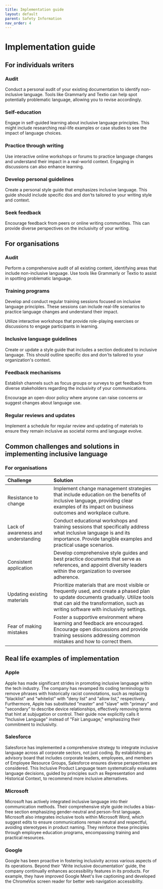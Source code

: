 ```yaml
---
title: Implementation guide
layout: default
parent: Safety Information
nav_order: 4
---
```

# Implementation guide

## For individuals writers

### Audit

Conduct a personal audit of your existing documentation to identify non-inclusive language. Tools like Grammarly and Textio can help spot potentially problematic language, allowing you to revise accordingly.

### Self-education

Engage in self-guided learning about inclusive language principles. This might include researching real-life examples or case studies to see the impact of language choices.

### Practice through writing

Use interactive online workshops or forums to practice language changes and understand their impact in a real-world context. Engaging in discussions can also enhance learning.

### Develop personal guidelines

Create a personal style guide that emphasizes inclusive language. This guide should include specific dos and don'ts tailored to your writing style and context.

### Seek feedback

Encourage feedback from peers or online writing communities. This can provide diverse perspectives on the inclusivity of your writing.

## For organisations

### Audit

Perform a comprehensive audit of all existing content, identifying areas that include non-inclusive language. Use tools like Grammarly or Textio to assist in spotting problematic language.

### Training programs

Develop and conduct regular training sessions focused on inclusive language principles. These sessions can include real-life scenarios to practice language changes and understand their impact.

Utilize interactive workshops that provide role-playing exercises or discussions to engage participants in learning.

### Inclusive language guidelines

Create or update a style guide that includes a section dedicated to inclusive language. This should outline specific dos and don'ts tailored to your organization's context.

### Feedback mechanisms

Establish channels such as focus groups or surveys to get feedback from diverse stakeholders regarding the inclusivity of your communications.

Encourage an open-door policy where anyone can raise concerns or suggest changes about language use.

### Regular reviews and updates

Implement a schedule for regular review and updating of materials to ensure they remain inclusive as societal norms and language evolve.

## Common challenges and solutions in implementing inclusive language

### For organisations

| Challenge                             | Solution                                                                                                                                                                                                                                                                                                                         |
| :------------------------------------ | :--------------------------------------------------------------------------------------------------------------------------------------------------------------------------------------------------------------------------------------------------------------------------------------------------------------------------------- |
| Resistance to change                  | Implement change management strategies that include education on the benefits of inclusive language, providing clear examples of its impact on business outcomes and workplace culture.                                                                                                                                           |
| Lack of awareness and understanding | Conduct educational workshops and training sessions that specifically address what inclusive language is and its importance. Provide tangible examples and practical usage scenarios.                                                                                                                                             |
| Consistent application                | Develop comprehensive style guides and best practice documents that serve as references, and appoint diversity leaders within the organization to oversee adherence.                                                                                                                                                            |
| Updating existing materials           | Prioritize materials that are most visible or frequently used, and create a phased plan to update documents gradually. Utilize tools that can aid the transformation, such as writing software with inclusivity settings.                                                                                                         |
| Fear of making mistakes               | Foster a supportive environment where learning and feedback are encouraged. Encourage open discussions and provide training sessions addressing common mistakes and how to correct them.                                                                                                                                         |

## Real life examples of implementation

### Apple

Apple has made significant strides in promoting inclusive language within the tech industry. The company has revamped its coding terminology to remove phrases with historically racist connotations, such as replacing "blacklist" and "whitelist" with "deny list" and "allow list," respectively. Furthermore, Apple has substituted "master" and "slave" with "primary" and "secondary" to describe device relationships, effectively removing terms that hint at subjugation or control. Their guide now explicitly calls it "Inclusive Language" instead of "Fair Language," emphasizing their commitment to inclusivity.

### Salesforce

Salesforce has implemented a comprehensive strategy to integrate inclusive language across all corporate sectors, not just coding. By establishing an advisory board that includes corporate leaders, employees, and members of Employee Resource Groups, Salesforce ensures diverse perspectives are considered. This Inclusive Product Language team systematically evaluates language decisions, guided by principles such as Representation and Historical Context, to recommend more inclusive alternatives.

### Microsoft

Microsoft has actively integrated inclusive language into their communication methods. Their comprehensive style guide includes a bias-free section emphasizing gender-neutral and person-first language. Microsoft also integrates inclusive tools within Microsoft Word, which suggest edits to ensure communications remain neutral and respectful, avoiding stereotypes in product naming. They reinforce these principles through employee education programs, encompassing training and practical resources.

### Google

Google has been proactive in fostering inclusivity across various aspects of its operations. Beyond their 'Write inclusive documentation' guide, the company continually enhances accessibility features in its products. For example, they have improved Google Meet's live captioning and developed the ChromeVox screen reader for better web navigation accessibility.